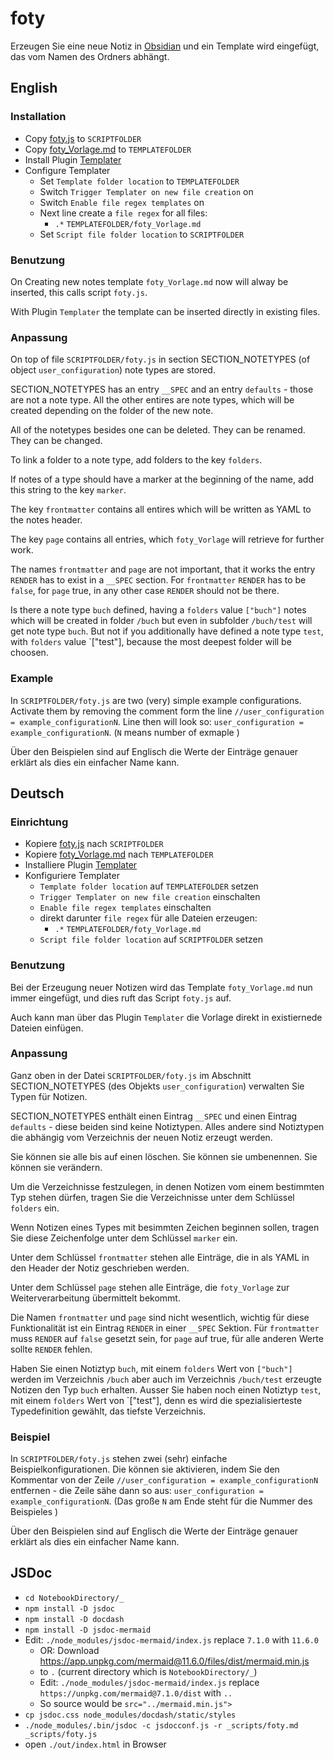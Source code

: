 # foty
Erzeugen Sie eine neue Notiz in [Obsidian](https://obsidian.md/) und ein Template wird eingefügt, das vom Namen des Ordners abhängt.
  
## English
### Installation
- Copy [foty.js](https://github.com/MonikaLobinger/foty/blob/main/_scripts/foty.js) to `SCRIPTFOLDER`
- Copy [foty_Vorlage.md](https://github.com/MonikaLobinger/foty/blob/main/_vorlagen/foty_Vorlage.md) to `TEMPLATEFOLDER`
- Install Plugin [Templater](https://github.com/SilentVoid13/Templater) 
- Configure Templater 
  - Set `Template folder location` to `TEMPLATEFOLDER` 
  - Switch `Trigger Templater on new file creation` on
  - Switch `Enable file regex templates` on
  - Next line create a `file regex` for all files: 
    - `.*` `TEMPLATEFOLDER/foty_Vorlage.md` 
  - Set `Script file folder location` to `SCRIPTFOLDER`

### Benutzung
On Creating new notes template `foty_Vorlage.md` now will alway be inserted, this calls script `foty.js`. 

With Plugin `Templater` the template can be inserted directly in existing files.

### Anpassung
On top of file `SCRIPTFOLDER/foty.js` in section SECTION_NOTETYPES (of object `user_configuration`) note types are stored.

SECTION_NOTETYPES has an entry `__SPEC` and an entry `defaults` - those are not a note type. All the other entires are note types, which will be created depending on the folder of the new note.

All of the notetypes besides one can be deleted. They can be renamed. They can be changed.

To link a folder to a note type, add folders to the key `folders`. 

If notes of a type should have a marker at the beginning of the name, add this string to the key `marker`.

The key `frontmatter` contains all entires which will be written as YAML to the notes header.

The key `page` contains all entries, which `foty_Vorlage` will retrieve for further work.

The names `frontmatter` and `page` are not important, that it works the entry `RENDER` has to exist in a `__SPEC` section. For `frontmatter` `RENDER` has to be `false`, for `page` true, in any other case `RENDER` should not be there. 

Is there a note type `buch` defined, having a  `folders` value `["buch"]` notes which will be created in folder `/buch` but even in subfolder `/buch/test` will get note type `buch`. But not if you additionally have defined a note type  `test`, with `folders` value `["test"], because the most deepest folder will be choosen.

### Example
In `SCRIPTFOLDER/foty.js` are two (very) simple example configurations. Activate them by removing the comment form the line `//user_configuration = example_configurationN`. Line then will look so: `user_configuration = example_configurationN`. (`N` means number of exmaple )

Über den Beispielen sind auf Englisch die Werte der Einträge genauer erklärt als dies ein einfacher Name kann.

## Deutsch
### Einrichtung
- Kopiere [foty.js](https://github.com/MonikaLobinger/foty/blob/main/_scripts/foty.js) nach `SCRIPTFOLDER`
- Kopiere [foty_Vorlage.md](https://github.com/MonikaLobinger/foty/blob/main/_vorlagen/foty_Vorlage.md) nach `TEMPLATEFOLDER`
- Installiere Plugin [Templater](https://github.com/SilentVoid13/Templater) 
- Konfiguriere Templater 
  - `Template folder location` auf `TEMPLATEFOLDER` setzen
  - `Trigger Templater on new file creation` einschalten
  - `Enable file regex templates` einschalten
  - direkt darunter `file regex` für alle Dateien erzeugen: 
    - `.*` `TEMPLATEFOLDER/foty_Vorlage.md` 
  - `Script file folder location` auf `SCRIPTFOLDER` setzen

### Benutzung
Bei der Erzeugung neuer Notizen wird das Template `foty_Vorlage.md` nun immer eingefügt, und dies ruft das Script `foty.js` auf. 

Auch kann man über das Plugin `Templater` die Vorlage direkt in existiernede Dateien einfügen.

### Anpassung
Ganz oben in der Datei `SCRIPTFOLDER/foty.js` im Abschnitt SECTION_NOTETYPES (des Objekts `user_configuration`) verwalten Sie Typen für Notizen.

SECTION_NOTETYPES enthält einen Eintrag `__SPEC` und einen Eintrag `defaults` - diese beiden sind keine Notiztypen. Alles andere sind Notiztypen die abhängig vom Verzeichnis der neuen Notiz erzeugt werden.

Sie können sie alle bis auf einen löschen. Sie können sie umbenennen. Sie können sie verändern.

Um die Verzeichnisse festzulegen, in denen Notizen vom einem bestimmten Typ stehen dürfen, tragen Sie die Verzeichnisse unter dem Schlüssel `folders` ein. 

Wenn Notizen eines Types mit besimmten Zeichen beginnen sollen, tragen Sie diese Zeichenfolge unter dem Schlüssel `marker` ein.

Unter dem Schlüssel `frontmatter` stehen alle Einträge, die in als YAML in den Header der Notiz geschrieben werden.

Unter dem Schlüssel `page` stehen alle Einträge, die `foty_Vorlage` zur Weiterverarbeitung übermittelt bekommt.

Die Namen `frontmatter` und `page` sind nicht wesentlich, wichtig für diese Funktionalität ist ein Eintrag `RENDER` in einer `__SPEC` Sektion. Für `frontmatter` muss `RENDER` auf `false` gesetzt sein, for `page` auf true, für alle anderen Werte sollte `RENDER` fehlen. 

Haben Sie einen Notiztyp `buch`, mit einem `folders` Wert von `["buch"]` werden im Verzeichnis `/buch` aber auch im Verzeichnis `/buch/test` erzeugte Notizen den Typ `buch` erhalten. Ausser Sie haben noch einen Notiztyp `test`, mit einem `folders` Wert von `["test"], denn es wird die spezialisierteste Typedefinition gewählt, das tiefste Verzeichnis.

### Beispiel
In `SCRIPTFOLDER/foty.js` stehen zwei (sehr) einfache Beispielkonfigurationen. Die können sie aktivieren, indem Sie den Kommentar von der Zeile `//user_configuration = example_configurationN` entfernen - die Zeile sähe dann so aus: `user_configuration = example_configurationN`. (Das große `N` am Ende steht für die Nummer des Beispieles )

Über den Beispielen sind auf Englisch die Werte der Einträge genauer erklärt als dies ein einfacher Name kann.


## JSDoc

- `cd NotebookDirectory/_`
- `npm install -D jsdoc`
- `npm install -D docdash`
- `npm install -D jsdoc-mermaid`
- Edit: `./node_modules/jsdoc-mermaid/index.js` replace `7.1.0` with `11.6.0`
  - OR: Download https://app.unpkg.com/mermaid@11.6.0/files/dist/mermaid.min.js
  - to `.` (current directory which is `NotebookDirectory/_`)    
  - Edit: `./node_modules/jsdoc-mermaid/index.js` replace `https://unpkg.com/mermaid@7.1.0/dist` with `..`
  - So source would be `src="../mermaid.min.js">`
- `cp jsdoc.css node_modules/docdash/static/styles`
- `./node_modules/.bin/jsdoc -c jsdocconf.js -r _scripts/foty.md _scripts/foty.js`
- open `./out/index.html` in Browser

